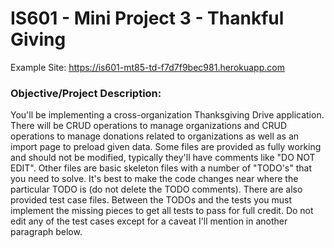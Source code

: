 # IS601 - Mini Project 3 - Thankful Giving
Example Site: https://is601-mt85-td-f7d7f9bec981.herokuapp.com

### Objective/Project Description:
You'll be implementing a cross-organization Thanksgiving Drive application.
There will be CRUD operations to manage organizations and CRUD operations to manage donations related to organizations as well as an import page to preload given data.
Some files are provided as fully working and should not be modified, typically they'll have comments like "DO NOT EDIT".
Other files are basic skeleton files with a number of "TODO's" that you need to solve. It's best to make the code changes near where the particular TODO is (do not delete the TODO comments).
There are also provided test case files.
Between the TODOs and the tests you must implement the missing pieces to get all tests to pass for full credit.
Do not edit any of the test cases except for a caveat I'll mention in another paragraph below.




